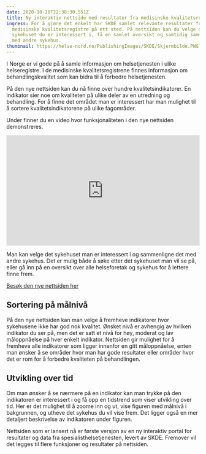 ```yaml
---
date: 2020-10-28T22:38:30.551Z
title: Ny interaktiv nettside med resultater fra medisinske kvalitetsregistre
ingress: For å gjøre det enkelt har SKDE samlet relevante resultater fra
  medisinske kvalitetsregistre på ett sted. På nettsiden kan du velge det
  sykehuset du er interessert i, få en samlet oversikt og samtidig sammenligne
  med andre sykehus.
thumbnail: https://helse-nord.no/PublishingImages/SKDE/Skjermbilde.PNG?RenditionID=3
---
```

​I Norge er vi gode på å samle informasjon om helsetjenesten i ulike helseregistre. I de medisinske kvalitetsregistrene finnes informasjon om behandlingskvalitet som kan bidra til å forbedre helsetjenesten. 

På den nye nettsiden kan du nå finne over hundre kvalitetsindikatorer. En indikator sier noe om kvaliteten på ulike deler av en utredning og behandling. For å finne det området man er interessert har man mulighet til å sortere kvalitetsindikatorene på ulike fagområder. 

Under finner du en video hvor funksjonaliteten i den nye nettsiden demonstreres.

<iframe src="https://player.vimeo.com/video/472602640" width="100%" height="288" frameborder="no" data-ar="0.5765625"></iframe>


Man kan velge det sykehuset man er interessert i og sammenligne det med andre sykehus. Det er mulig både å søke etter det sykehuset man vil se på, eller gå inn på en oversikt over alle helseforetak og sykehus for å lettere finne frem.

[Besøk den nye nettsiden her](https://sykehus.skde-resultater.no/)

## Sortering på målnivå

På den nye nettsiden kan man velge å fremheve indikatorer hvor sykehusene ikke har god nok kvalitet. 
Ønsket nivå er avhengig av hvilken indikator du ser på, men det er satt et nivå for høy, moderat og lav måloppnåelse på hver enkelt indikator. Nettsiden gir mulighet for å fremheve alle indikatorer som ligger innenfor en gitt måloppnåelse, enten man ønsker å se områder hvor man har gode resultater eller områder hvor det er rom for å forbedre kvaliteten på behandlingen.

## Utvikling over tid

Om man ønsker å se nærmere på en indikator kan man trykke på den indikatoren er interessert i og få opp en tidstrend som viser utvikling over tid. Her er det mulighet til å zoome inn og ut, vise figuren med målnivå i bakgrunnen, og utheve det sykehus du vil vise frem. Det ligger også en mer detaljert beskrivelse av indikatoren under figuren.

Nettsiden som er lansert nå er første versjon av en ny interaktiv portal for resultater og data fra spesialisthelsetjenesten, levert av SKDE. Fremover vil det legges til flere funksjoner og resultater på nettsiden. 